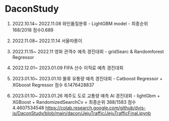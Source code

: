 # DaconStudy

1. 2022.10.14~ 2022.11.08 와인품질분류 - LightGBM model - 최종순위 168/2018 점수0.689

2. 2022.11.08~ 2022.11.14 서울따릉이

3. 2022.11.15~ 2022.11 영화 관객수 예측 경진대회 - gridSearc & Randomforest Regressor

4. 2022.12.01~ 2023.01.09 FIFA 선수 이적료 예측 경진대회

5. 2023.01.10~ 2023.01.10  물류 유통량 예측 경진대회 - Catboost Regressor + XGboost Regressor 점수 6.1476428837

6. 2023.01.10~ 2023.01.26 제주도 도로 교통량 예측 AI 경진대회 - lightGbm + XGBoost + RandomizedSearchCv +  최종순위 388/1583 점수 4.4607534548
https://colab.research.google.com/github/dyjs-js/DaconStudy/blob/main/dacon/JejuTraffic/JejuTrafficFinal.ipynb
